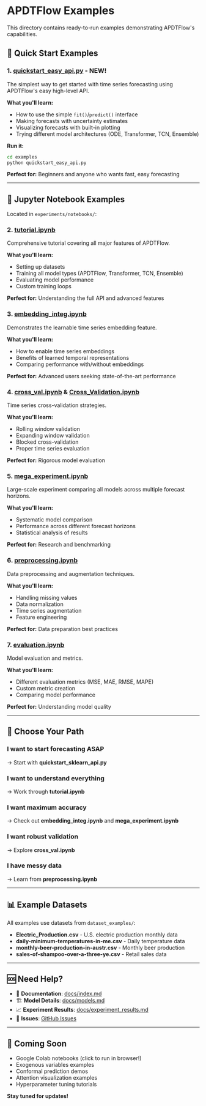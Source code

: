 # APDTFlow Examples

This directory contains ready-to-run examples demonstrating APDTFlow's capabilities.

## 🚀 Quick Start Examples

### 1. **[quickstart_easy_api.py](quickstart_easy_api.py)** - NEW!
The simplest way to get started with time series forecasting using APDTFlow's easy high-level API.

**What you'll learn:**
- How to use the simple `fit()`/`predict()` interface
- Making forecasts with uncertainty estimates
- Visualizing forecasts with built-in plotting
- Trying different model architectures (ODE, Transformer, TCN, Ensemble)

**Run it:**
```bash
cd examples
python quickstart_easy_api.py
```

**Perfect for:** Beginners and anyone who wants fast, easy forecasting

---

## 📓 Jupyter Notebook Examples

Located in `experiments/notebooks/`:

### 2. **[tutorial.ipynb](../experiments/notebooks/tutorial.ipynb)**
Comprehensive tutorial covering all major features of APDTFlow.

**What you'll learn:**
- Setting up datasets
- Training all model types (APDTFlow, Transformer, TCN, Ensemble)
- Evaluating model performance
- Custom training loops

**Perfect for:** Understanding the full API and advanced features

### 3. **[embedding_integ.ipynb](../experiments/notebooks/embedding_integ.ipynb)**
Demonstrates the learnable time series embedding feature.

**What you'll learn:**
- How to enable time series embeddings
- Benefits of learned temporal representations
- Comparing performance with/without embeddings

**Perfect for:** Advanced users seeking state-of-the-art performance

### 4. **[cross_val.ipynb](../experiments/notebooks/cross_val.ipynb) & [Cross_Validation.ipynb](../experiments/notebooks/Cross_Validation.ipynb)**
Time series cross-validation strategies.

**What you'll learn:**
- Rolling window validation
- Expanding window validation
- Blocked cross-validation
- Proper time series evaluation

**Perfect for:** Rigorous model evaluation

### 5. **[mega_experiment.ipynb](../experiments/notebooks/mega_experiment.ipynb)**
Large-scale experiment comparing all models across multiple forecast horizons.

**What you'll learn:**
- Systematic model comparison
- Performance across different forecast horizons
- Statistical analysis of results

**Perfect for:** Research and benchmarking

### 6. **[preprocessing.ipynb](../experiments/notebooks/preprocessing.ipynb)**
Data preprocessing and augmentation techniques.

**What you'll learn:**
- Handling missing values
- Data normalization
- Time series augmentation
- Feature engineering

**Perfect for:** Data preparation best practices

### 7. **[evaluation.ipynb](../experiments/notebooks/evaluation.ipynb)**
Model evaluation and metrics.

**What you'll learn:**
- Different evaluation metrics (MSE, MAE, RMSE, MAPE)
- Custom metric creation
- Comparing model performance

**Perfect for:** Understanding model quality

---

## 🎯 Choose Your Path

### I want to start forecasting ASAP
→ Start with **quickstart_sklearn_api.py**

### I want to understand everything
→ Work through **tutorial.ipynb**

### I want maximum accuracy
→ Check out **embedding_integ.ipynb** and **mega_experiment.ipynb**

### I want robust validation
→ Explore **cross_val.ipynb**

### I have messy data
→ Learn from **preprocessing.ipynb**

---

## 📊 Example Datasets

All examples use datasets from `dataset_examples/`:
- **Electric_Production.csv** - U.S. electric production monthly data
- **daily-minimum-temperatures-in-me.csv** - Daily temperature data
- **monthly-beer-production-in-austr.csv** - Monthly beer production
- **sales-of-shampoo-over-a-three-ye.csv** - Retail sales data

---

## 🆘 Need Help?

- 📖 **Documentation**: [docs/index.md](../docs/index.md)
- 🏗️ **Model Details**: [docs/models.md](../docs/models.md)
- 📈 **Experiment Results**: [docs/experiment_results.md](../docs/experiment_results.md)
- 🐛 **Issues**: [GitHub Issues](https://github.com/yotambraun/APDTFlow/issues)

---

## 🚀 Coming Soon

- Google Colab notebooks (click to run in browser!)
- Exogenous variables examples
- Conformal prediction demos
- Attention visualization examples
- Hyperparameter tuning tutorials

**Stay tuned for updates!**

